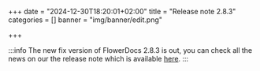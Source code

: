 +++
date = "2024-12-30T18:20:01+02:00"
title = "Release note 2.8.3"
categories = []
banner = "img/banner/edit.png"

+++

:::info
The new fix version of FlowerDocs 2.8.3 is out, you can check all the news on our the release note which is available [here](broken-link.md).
:::